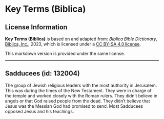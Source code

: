 # Key Terms (Biblica)

## License Information

**Key Terms (Biblica)** is based on and adapted from: _Biblica Bible Dictionary_, [Biblica, Inc.](https://www.biblica.com/), 2023, which is licensed under a [CC BY-SA 4.0 license](https://creativecommons.org/licenses/by-sa/4.0/legalcode.en).

This markdown version is provided under the same license.



--------------------------------

## Sadducees (id: 132004)

The group of Jewish religious leaders with the most authority in Jerusalem. This was during the times of the New Testament. They were in charge of the temple and worked closely with the Roman rulers. They didn’t believe in angels or that God raised people from the dead. They didn’t believe that Jesus was the Messiah God had promised to send. Most Sadducees opposed Jesus and his teachings.


